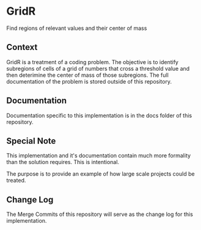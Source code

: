 # GridR

Find regions of relevant values and their center of mass

## Context

GridR is a treatment of a coding problem. The objective is to identify subregions of cells of a grid of numbers that cross a threshold value and then deterimine the center of mass of those subregions. The full documentation of the problem is stored outside of this repository.

## Documentation

Documentation specific to this implementation is in the docs folder of this repository.

## Special Note

This implementation and it's documentation contain much more formality than the solution requires. This is intentional.

The purpose is to provide an example of how large scale projects could be treated.

## Change Log

The Merge Commits of this repository will serve as the change log for this implementation.